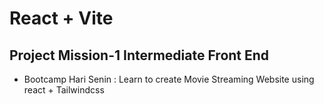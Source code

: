 # React + Vite

## Project Mission-1 Intermediate Front End

- Bootcamp Hari Senin : Learn to create Movie Streaming Website using react + Tailwindcss
